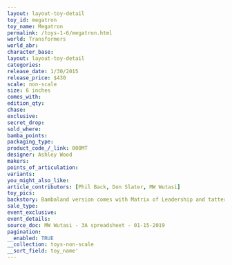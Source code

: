 ```yaml
---
layout: layout-toy-detail 
toy_id: megatron
toy_name: Megatron
permalink: /toys-1-6/megatron.html
world: Transformers
world_abr: 
character_base: 
layout: layout-toy-detail
categories: 
release_date: 1/30/2015
release_price: $430 
scale: non-scale
size: 6 inches
comes_with: 
edition_qty: 
chase: 
exclusive: 
secret_drop: 
sold_where: 
bamba_points: 
packaging_type: 
product_code_/_link: 000MT
designer: Ashley Wood
makers: 
points_of_articulation: 
variants: 
you_might_also_like: 
article_contributors: [Phil Back, Don Slater, MW Wutasi]
toy_pics: 
backstory: Bambaland version comes with Matrix of Leadership and tattered cloth cloak
sale_type: 
event_exclusive: 
event_details: 
source_doc: MW Wutasi - 3A spreadsheet - 01-15-2019
pagination: 
__enabled: TRUE
__collection: toys-non-scale
__sort_field: toy_name'
---
```

